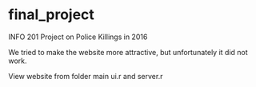 # final_project
INFO 201 Project on Police Killings in 2016

We tried to make the website more attractive, but unfortunately it did not work.

View website from folder main ui.r and server.r 